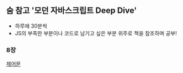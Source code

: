 ## 숨 참고 '모던 자바스크립트 Deep Dive'

- 하루에 30분씩
- JS의 부족한 부분이나 코드로 남기고 싶은 부분 위주로 책을 참조하며 공부!

### 8장

[제어문](https://github.com/mtseo01/deep-dive-js/blob/main/chapter-8/control-flow-statement.js)
